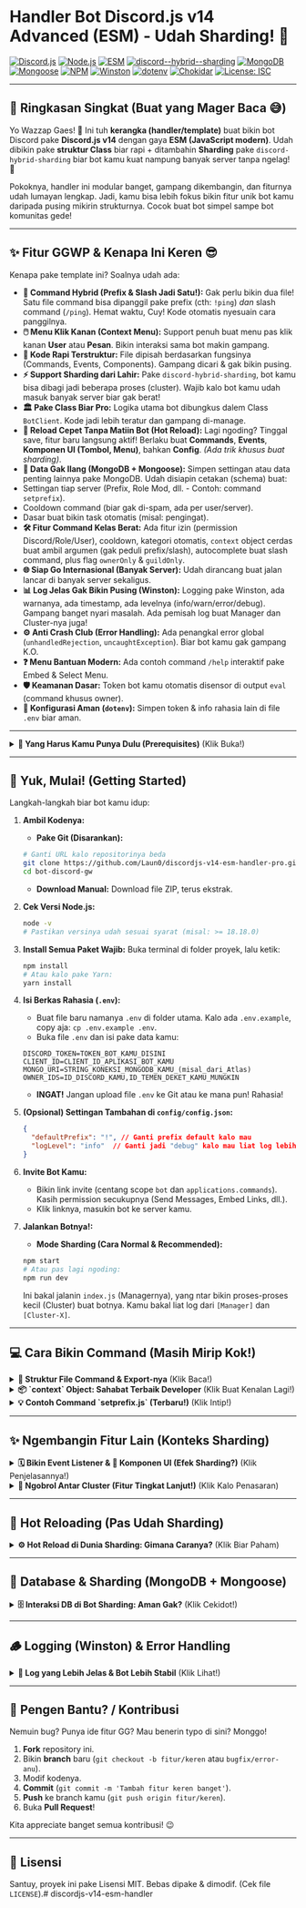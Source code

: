 # Handler Bot Discord.js v14 Advanced (ESM) - Udah Sharding! 🚀

[![Discord.js](https://img.shields.io/badge/Discord.js-v14-7289DA?style=flat&logo=discord&logoColor=white)](https://discord.js.org) [![Node.js](https://img.shields.io/badge/Node.js-%3E%3D18.18-339933?style=flat&logo=node.js&logoColor=white)](https://nodejs.org/) [![ESM](https://img.shields.io/badge/Syntax-ESM-F7DF1E?style=flat&logo=javascript&logoColor=black)](https://developer.mozilla.org/en-US/docs/Web/JavaScript/Guide/Modules) [![discord--hybrid--sharding](https://img.shields.io/badge/Sharding-discord--hybrid--sharding-blueviolet?style=flat)](https://github.com/meister03/discord-hybrid-sharding) [![MongoDB](https://img.shields.io/badge/MongoDB-47A248?style=flat&logo=mongodb&logoColor=white)](https://www.mongodb.com/) [![Mongoose](https://img.shields.io/badge/Mongoose-880000?style=flat)](https://mongoosejs.com/) [![NPM](https://img.shields.io/badge/NPM-%23CB3837?style=flat&logo=npm&logoColor=white)](https://www.npmjs.com/) [![Winston](https://img.shields.io/badge/Logging-Winston-6f42c1?style=flat)](https://github.com/winstonjs/winston) [![dotenv](https://img.shields.io/badge/dotenv-ECD53F?style=flat)](https://www.npmjs.com/package/dotenv) [![Chokidar](https://img.shields.io/badge/Hot_Reload-Chokidar-9B59B6?style=flat)](https://github.com/paulmillr/chokidar) [![License: ISC](https://img.shields.io/badge/License-ISC-blue?style=flat)](https://opensource.org/licenses/ISC)

---

## 📜 Ringkasan Singkat (Buat yang Mager Baca 😅)

Yo Wazzap Gaes! 👋 Ini tuh **kerangka (handler/template)** buat bikin bot Discord pake **Discord.js v14** dengan gaya **ESM (JavaScript modern)**. Udah dibikin pake **struktur Class** biar rapi + ditambahin **Sharding** pake `discord-hybrid-sharding` biar bot kamu kuat nampung banyak server tanpa ngelag! 👾

Pokoknya, handler ini modular banget, gampang dikembangin, dan fiturnya udah lumayan lengkap. Jadi, kamu bisa lebih fokus bikin fitur unik bot kamu daripada pusing mikirin strukturnya. Cocok buat bot simpel sampe bot komunitas gede!

---

## ✨ Fitur GGWP & Kenapa Ini Keren 😎

Kenapa pake template ini? Soalnya udah ada:

*   **🚀 Command Hybrid (Prefix & Slash Jadi Satu!):** Gak perlu bikin dua file! Satu file command bisa dipanggil pake prefix (cth: `!ping`) *dan* slash command (`/ping`). Hemat waktu, Cuy! Kode otomatis nyesuain cara panggilnya.
*   **🖱️ Menu Klik Kanan (Context Menu):** Support penuh buat menu pas klik kanan **User** atau **Pesan**. Bikin interaksi sama bot makin gampang.
*   **🧩 Kode Rapi Terstruktur:** File dipisah berdasarkan fungsinya (Commands, Events, Components). Gampang dicari & gak bikin pusing.
*   **⚡ Support Sharding dari Lahir:** Pake `discord-hybrid-sharding`, bot kamu bisa dibagi jadi beberapa proses (cluster). Wajib kalo bot kamu udah masuk banyak server biar gak berat!
*   **🏛️ Pake Class Biar Pro:** Logika utama bot dibungkus dalem Class `BotClient`. Kode jadi lebih teratur dan gampang di-manage.
*   **🔄 Reload Cepet Tanpa Matiin Bot (Hot Reload):** Lagi ngoding? Tinggal save, fitur baru langsung aktif! Berlaku buat **Commands**, **Events**, **Komponen UI (Tombol, Menu)**, bahkan **Config**. *(Ada trik khusus buat sharding)*.
*   **💾 Data Gak Ilang (MongoDB + Mongoose):** Simpen settingan atau data penting lainnya pake MongoDB. Udah disiapin cetakan (schema) buat:
  *   Settingan tiap server (Prefix, Role Mod, dll. - Contoh: command `setprefix`).
  *   Cooldown command (biar gak di-spam, ada per user/server).
  *   Dasar buat bikin task otomatis (misal: pengingat).
*   **🛠️ Fitur Command Kelas Berat:** Ada fitur izin (permission Discord/Role/User), cooldown, kategori otomatis, `context` object cerdas buat ambil argumen (gak peduli prefix/slash), autocomplete buat slash command, plus flag `ownerOnly` & `guildOnly`.
*   **🌐 Siap Go Internasional (Banyak Server):** Udah dirancang buat jalan lancar di banyak server sekaligus.
*   **📊 Log Jelas Gak Bikin Pusing (Winston):** Logging pake Winston, ada warnanya, ada timestamp, ada levelnya (info/warn/error/debug). Gampang banget nyari masalah. Ada pemisah log buat Manager dan Cluster-nya juga!
*   **⚙️ Anti Crash Club (Error Handling):** Ada penangkal error global (`unhandledRejection`, `uncaughtException`). Biar bot kamu gak gampang K.O.
*   **❓ Menu Bantuan Modern:** Ada contoh command `/help` interaktif pake Embed & Select Menu.
*   **🛡️ Keamanan Dasar:** Token bot kamu otomatis disensor di output `eval` (command khusus owner).
*   **🔧 Konfigurasi Aman (`dotenv`):** Simpen token & info rahasia lain di file `.env` biar aman.

---

<details>
<summary><strong>🔧 Yang Harus Kamu Punya Dulu (Prerequisites)</strong> (Klik Buka!)</summary>

Sebelum gas, pastiin ini udah siap ya:

*   **Node.js:** Versi **18.18.0 atau lebih baru** sangat disarankan (cek badge Node.js). Cek pake `node -v`.
*   **Package Manager:** `npm` (biasanya udah ada bareng Node.js) atau `Yarn`. Cek pake `npm -v` atau `yarn -v`.
*   **Version Control:** `Git` (Biar gampang update & kolaborasi).
*   **Database:** Akses ke **MongoDB**. Bisa install di komputermu atau pake yang gratisan di cloud kayak [MongoDB Atlas](https://www.mongodb.com/cloud/atlas).
*   **Kunci dari Discord:**
    *   **Token Bot**: Ambil dari [Discord Developer Portal](https://discord.com/developers/applications) (bagian Bot). Jaga baik-baik!
    *   **Client ID**: Ada di halaman Application di portal developer juga.
    *   **User ID Discord Kamu**: Buat akses command `ownerOnly`. Bisa cek pake mode developer di Discord.

</details>

---

## 🚀 Yuk, Mulai! (Getting Started)

Langkah-langkah biar bot kamu idup:

1.  **Ambil Kodenya:**
    *   **Pake Git (Disarankan):**
    ```bash
    # Ganti URL kalo repositorinya beda
    git clone https://github.com/Laun0/discordjs-v14-esm-handler-pro.git bot-discord-gw
    cd bot-discord-gw
    ```
    *   **Download Manual:** Download file ZIP, terus ekstrak.

2.  **Cek Versi Node.js:**
    ```bash
    node -v
    # Pastikan versinya udah sesuai syarat (misal: >= 18.18.0)
    ```

3.  **Install Semua Paket Wajib:** Buka terminal di folder proyek, lalu ketik:
    ```bash
    npm install
    # Atau kalo pake Yarn:
    yarn install
    ```

4.  **Isi Berkas Rahasia (`.env`):**
    *   Buat file baru namanya `.env` di folder utama. Kalo ada `.env.example`, copy aja: `cp .env.example .env`.
    *   Buka file `.env` dan isi pake data kamu:
    ```dotenv
    DISCORD_TOKEN=TOKEN_BOT_KAMU_DISINI
    CLIENT_ID=CLIENT_ID_APLIKASI_BOT_KAMU
    MONGO_URI=STRING_KONEKSI_MONGODB_KAMU_(misal_dari_Atlas)
    OWNER_IDS=ID_DISCORD_KAMU,ID_TEMEN_DEKET_KAMU_MUNGKIN
    ```
    *   **INGAT!** Jangan upload file `.env` ke Git atau ke mana pun! Rahasia!

5.  **(Opsional) Settingan Tambahan di `config/config.json`:**
    ```json
    {
      "defaultPrefix": "!", // Ganti prefix default kalo mau
      "logLevel": "info"  // Ganti jadi "debug" kalo mau liat log lebih detail pas development
    }
    ```

6.  **Invite Bot Kamu:**
    *   Bikin link invite (centang scope `bot` dan `applications.commands`). Kasih permission secukupnya (Send Messages, Embed Links, dll.).
    *   Klik linknya, masukin bot ke server kamu.

7.  **Jalankan Botnya!:**
    *   **Mode Sharding (Cara Normal & Recommended):**
    ```bash
    npm start
    # Atau pas lagi ngoding:
    npm run dev
    ```
    Ini bakal jalanin `index.js` (Managernya), yang ntar bikin proses-proses kecil (Cluster) buat botnya. Kamu bakal liat log dari `[Manager]` dan `[Cluster-X]`.

---

## 💻 Cara Bikin Command (Masih Mirip Kok!)

<details>
<summary><strong>📄 Struktur File Command & Export-nya</strong> (Klik Baca!)</summary>

Bikin command tetep gampang. Taro file `.js` di folder kategori di `src/commands/`. Isinya wajib export (default) object kayak gini:

*   **Wajib:** `name` (string unik), `type` (string: `hybrid`, `slash`, `prefix`, `context-user`, `context-message`), `execute` (async function).
*   **Wajib (Slash/Hybrid):** `description` (string).
*   **Wajib (Context Menu):** `data` (object dari builder).
*   **Opsional:** `category` (otomatis), `aliases` (buat prefix/hybrid), `options` (buat slash/hybrid), `cooldown` (object), `permissions` (object), `botPermissions` (array), `guildOnly` (boolean), `ownerOnly` (boolean), `autocomplete` (async function).

*(Detail tiap properti liat di versi README sebelumnya kalo lupa)*

</details>

<details>
<summary><strong>📦 `context` Object: Sahabat Terbaik Developer</strong> (Klik Buat Kenalan Lagi!)</summary>

Object `context` ini masih jadi andalan utama! Dikirim ke fungsi `execute` dan `autocomplete`, isinya info lengkap tanpa peduli command dipanggil gimana.

**Intinya kamu bisa akses:** (List lengkap liat README versi lama)
*   `client`: Bot kamu (`BotClient`).
*   Penanda Tipe: `isInteraction`, `isPrefix`, dll.
*   Objek Discord: `user`, `member`, `channel`, `guild`.
*   Objek Asli: `interaction` atau `message`.
*   Data DB: `guildConfig`.
*   Helper Balas: `reply()`, `editReply()`, `defer()`.
*   **Helper Argumen Juara:** `getString()`, `getInteger()`, `getBoolean()`, `getUser()` (Interaction), `getArgumentsJoined()` (Prefix), dll.

Pake helper `context.get...()` biar kode command kamu fleksibel!

</details>

<details>
<summary><strong>💡 Contoh Command `setprefix.js` (Terbaru!)</strong> (Klik Intip!)</summary>

Command ini contoh bagus buat interaksi DB, cek permission, dan pakai `context` helper.

```javascript
// src/commands/config/setprefix.js
import { PermissionsBitField } from 'discord.js';
import GuildConfig from '../../models/GuildConfig.js';

export default {
  name: 'setprefix',
  description: 'Ganti prefix command buat server ini.',
  type: 'hybrid', category: 'config', guildOnly: true,
  permissions: { discord: [PermissionsBitField.Flags.ManageGuild] }, // Cuma admin server
  options: [ /* Opsi slash 'new_prefix' di sini */ ],
  async execute(context) {
    // Ambil prefix baru pake helper, otomatis dari slash atau prefix arg
    const newPrefix = context.getString('new_prefix', true) ?? context.getString(0);

    // Validasi input (panjang, karakter, dll)
    if (!newPrefix || newPrefix.length > 5 /* ... validasi lain ... */) {
      return context.reply({ content: '❌ Prefix gak valid!', ephemeral: true });
    }

    try {
      // Update database (atau bikin baru kalo belum ada)
      await GuildConfig.findOneAndUpdate(
        { guildId: context.guild.id },
        { prefix: newPrefix },
        { upsert: true, new: true } // Ini penting!
      );
      // Optional: update cache di context biar langsung update
      if (context.guildConfig) context.guildConfig.prefix = newPrefix;

      // Kasih tau user udah berhasil
      await context.reply({ content: `✅ Siap! Prefix command server ini udah jadi: \`${newPrefix}\`` }); // Info penting, jangan ephemeral

    } catch (error) {
      context.client.logger.error(`Gagal ganti prefix buat ${context.guild.id}:`, error);
      await context.reply({ content: '❌ Duh, ada error pas nyimpen prefix baru. Coba lagi nanti.', ephemeral: true });
    }
  }
};
```

</details>

---

## ✨ Ngembangin Fitur Lain (Konteks Sharding)

<details>
<summary><strong>🗓️ Bikin Event Listener & 🧩 Komponen UI (Efek Sharding?)</strong> (Klik Penjelasannya!)</summary>

*   **Event Listener (`src/events/`):** Cara bikinnya sama aja. Kode event listener kamu bakal jalan di **cluster/proses** yang nerima event itu dari Discord. Biasanya gak perlu mikirin sharding *di dalam* kode event standar.
*   **Komponen UI (`src/components/`):** Bikinnya juga sama. Discord otomatis ngarahin interaksi tombol/menu ke shard/cluster yang tepat. Fungsi `execute(context)` komponen kamu bakal jalan di proses yang nerima interaksi itu.

</details>

<details>
<summary><strong>📡 Ngobrol Antar Cluster (Fitur Tingkat Lanjut!)</strong> (Klik Kalo Penasaran)</summary>

*   Kalo butuh, `discord-hybrid-sharding` punya cara buat proses/cluster saling kirim pesan (misal: `client.cluster.send()` atau `client.cluster.broadcastEval()` buat jalanin kode di semua cluster).
*   Berguna kalo kamu butuh data gabungan dari semua shard (misal: total user semua server) atau mau nyebar perintah (misal: update setting di semua cluster).
*   Butuh perencanaan hati-hati biar gak kacau. Cek dokumentasi `discord-hybrid-sharding` buat detailnya.

</details>

---

## 🔄 Hot Reloading (Pas Udah Sharding)

<details>
<summary><strong>⚙️ Hot Reload di Dunia Sharding: Gimana Caranya?</strong> (Klik Biar Paham)</summary>

*   **Cara Kerja:** Masih pake `chokidar` buat mantau file.
*   **Strategi Sharding:**
  *   **Masalah:** Kalo tiap cluster jalanin pemantau file, nanti kerjanya dobel & bisa konflik (misal: semua cluster barengan daftar command).
  *   **Solusi Template Ini:** Pemantau file (`initializeReloadWatcher`) dan pendaftaran command global (`_registerCommands`) **cuma dijalanin di Cluster 0**. Lebih efisien dan aman.
*   **Yang Perlu Diperhatikan:**
  *   Kalo kamu ubah file *handler* atau *utilitas* inti yang udah ke-load, mungkin tetep perlu restart manual semua cluster.
  *   Reload event listener di Cluster 0 doang berarti cluster lain gak langsung update. Kalo lagi development event, mungkin restart pake `npm run dev` lebih pasti.
  *   Buat produksi (bot udah live), paling aman matiin hot reload (`NODE_ENV=production`) dan pake restart full kalo ada update.

</details>

---

## 💾 Database & Sharding (MongoDB + Mongoose)

<details>
<summary><strong>🗄️ Interaksi DB di Bot Sharding: Aman Gak?</strong> (Klik Cekidot!)</summary>

*   **Aman Jaya!** Interaksi database (pake Mongoose kayak di command `setprefix`) **jalan normal** di bot sharding. Semua cluster nyambung ke **database MongoDB yang sama**.
*   **Konsisten:** Karena databasenya terpusat, data bakal konsisten di semua cluster. Kalo Cluster 1 ganti prefix, Cluster 2 bakal liat prefix baru pas dia ambil data server itu lagi.
*   **Model (`src/models/`):** Tetep sama fungsinya. `GuildConfig` buat settingan server, `Cooldown` buat ngatur cooldown command pake TTL Index biar data lama kehapus otomatis.

</details>

---

## 🪵 Logging (Winston) & Error Handling

<details>
<summary><strong>📢 Log yang Lebih Jelas & Bot Lebih Stabil</strong> (Klik Lihat!)</summary>

*   **Logging (`src/utils/logger.js`):**
  *   Setup Winston tetep sama.
  *   **Pembeda:** Manager (`index.js`) pake logger sendiri yang ada tulisan `[Manager]`. Tiap Cluster pake logger utama, jadi lognya gak ada prefix cluster otomatis (kecuali kamu modif logger atau cara forward log dari `Cluster.js`).
*   **Error Handling (`src/handlers/errorHandler.js`):**
  *   Jalan **per cluster**. Kalo satu cluster error parah, yang lain masih bisa jalan (meskipun Manager mungkin bakal coba restart cluster yang error). Ini bikin bot lebih tahan banting.

</details>

---

## 🤝 Pengen Bantu? / Kontribusi

Nemuin bug? Punya ide fitur GG? Mau benerin typo di sini? Monggo!

1.  **Fork** repository ini.
2.  Bikin **branch** baru (`git checkout -b fitur/keren` atau `bugfix/error-anu`).
3.  Modif kodenya.
4.  **Commit** (`git commit -m 'Tambah fitur keren banget'`).
5.  **Push** ke branch kamu (`git push origin fitur/keren`).
6.  Buka **Pull Request**!

Kita appreciate banget semua kontribusi! 😉

---

## 📄 Lisensi

Santuy, proyek ini pake Lisensi MIT. Bebas dipake & dimodif. (Cek file `LICENSE`).# discordjs-v14-esm-handler
